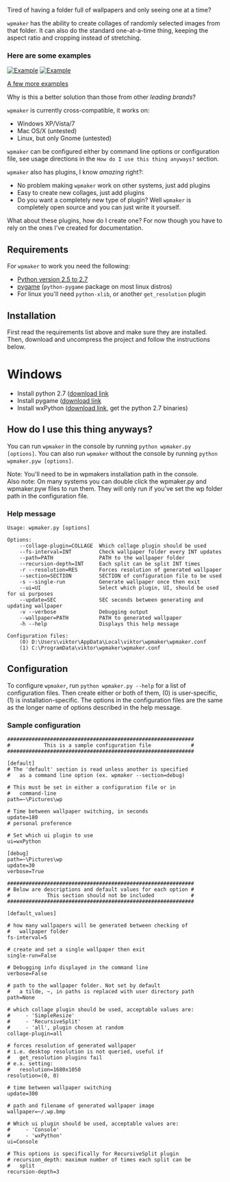 Tired of having a folder full of wallpapers and only seeing one at a time?

`wpmaker` has the ability to create collages of randomly selected images from
that folder. It can also do the standard one-at-a-time thing, keeping the aspect
ratio and cropping instead of stretching.

### Here are some examples
[![Example](http://i.imgur.com/XLNHpl.jpg)](http://i.imgur.com/XLNHp.jpg)
[![Example](http://i.imgur.com/YHrL4l.jpg)](http://i.imgur.com/YHrL4.jpg)

[A few more examples](http://imgur.com/a/9MFjX#0)

Why is this a better solution than those from other *leading brands*?

`wpmaker` is currently cross-compatible, it works on:
- Windows XP/Vista/7
- Mac OS/X (untested)
- Linux, but only Gnome (untested)

`wpmaker` can be configured either by command line options or configuration file, 
see usage directions in the `How do I use this thing anyways?` section. 

`wpmaker` also has plugins, I know *amazing* right?:
- No problem making `wpmaker` work on other systems, just add plugins
- Easy to create new collages, just add plugins
- Do you want a completely new type of plugin? Well `wpmaker` is completely 
open source and you can just write it yourself.

What about these plugins, how do I create one? For now though you
have to rely on the ones I've created for documentation.

## Requirements
For `wpmaker` to work you need the following:

- [Python version 2.5 to 2.7](http://python.org/download/releases/2.7.3/)
- [pygame](http://www.pygame.org/download.shtml) (`python-pygame` package on most linux distros)
- For linux you'll need `python-xlib`, or another `get_resolution` plugin

## Installation
First read the requirements list above and make sure they are installed.  
Then, download and uncompress the project and follow the instructions below.

# Windows
- Install python 2.7 ([download link](http://python.org/download/releases/2.7.3/)
- Install pygame ([download link](http://www.pygame.org/download.shtml)
- Install wxPython ([download link](http://www.pygame.org/download.shtml), get the python 2.7 binaries)

## How do I use this thing anyways?
You can run `wpmaker` in the console by running `python wpmaker.py [options]`.
You can also run `wpmaker` without the console by running `python wpmaker.pyw
[options]`.

Note: You'll need to be in wpmakers installation path in the console.  
Also note: On many systems you can double click the wpmaker.py and wpmaker.pyw
files to run them. They will only run if you've set the wp folder path in the
configuration file.

### Help message
```
Usage: wpmaker.py [options]

Options:
    --collage-plugin=COLLAGE  Which collage plugin should be used
    --fs-interval=INT         Check wallpaper folder every INT updates
    --path=PATH               PATH to the wallpaper folder
    --recursion-depth=INT     Each split can be split INT times
    -r --resolution=RES       Forces resolution of generated wallpaper
    --section=SECTION         SECTION of configuration file to be used
    -s --single-run           Generate wallpaper once then exit
    --ui=UI                   Select which plugin, UI, should be used for ui purposes
    --update=SEC              SEC seconds between generating and updating wallpaper
    -v --verbose              Debugging output
    --wallpaper=PATH          PATH to generated wallpaper
    -h --help                 Displays this help message

Configuration files:
    (0) D:\Users\viktor\AppData\Local\viktor\wpmaker\wpmaker.conf
    (1) C:\ProgramData\viktor\wpmaker\wpmaker.conf
```

## Configuration
To configure `wpmaker`, run `python wpmaker.py --help` for a list of
configuration files. Then create either or both of them, (0) is user-specific, (1) is
installation-specific. The options in the configuration files are the same as
the longer name of options described in the help message.

### Sample configuration
```
#############################################################
#           This is a sample configuration file             #
#############################################################

[default]
# The 'default' section is read unless another is specified
#   as a command line option (ex. wpmaker --section=debug)

# This must be set in either a configuration file or in
#   command-line
path=~\Pictures\wp

# Time between wallpaper switching, in seconds
update=180
# personal preference

# Set which ui plugin to use
ui=wxPython

[debug]
path=~\Pictures\wp
update=30
verbose=True

#############################################################
# Below are descriptions and default values for each option #
#            This section should not be included            #
#############################################################

[default_values]

# how many wallpapers will be generated between checking of
#   wallpaper folder
fs-interval=5

# create and set a single wallpaper then exit
single-run=False

# Debugging info displayed in the command line
verbose=False

# path to the wallpaper folder. Not set by default
#   a tilde, ~, in paths is replaced with user directory path
path=None

# which collage plugin should be used, acceptable values are:
#     - 'SimpleResize'
#     - 'RecursiveSplit'
#     - 'all', plugin chosen at random
collage-plugin=all

# forces resolution of generated wallpaper
# i.e. desktop resolution is not queried, useful if
#   get_resolution plugins fail
# e.x. setting:
#   resolution=1680x1050
resolution=(0, 0)

# time between wallpaper switching
update=300

# path and filename of generated wallpaper image
wallpaper=~/.wp.bmp

# Which ui plugin should be used, acceptable values are:
#     - 'Console'
#     - 'wxPython'
ui=Console

# This options is specifically for RecursiveSplit plugin
# recursion_depth: maximum number of times each split can be
#   split
recursion-depth=3

```
